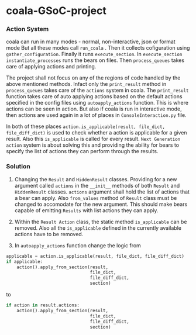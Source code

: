 # coala-GSoC-project

### Action System

coala can run in many modes - normal, non-interactive, json or format mode But all these modes call `run_coala` . Then it collects cofiguration using `gather_configuration`. Finally it runs `execute_section`.  In `execute_section`  `instantiate_processes` runs the bears on files. Then `process_queues` takes care of applying actions and printing. 

The project shall not focus on any of the regions of code handled by the above mentioned methods. 
Infact only the `print_result` method in `process_queues` takes care of the `actions` system in coala.  The `print_result` function takes care of auto applying actions based on the default actions specified in the config files using `autoapply_actions` function. This is where actions can be seen in action. But also if coala is run in interactive mode, then actions are used again in a lot of places in `ConsoleInteraction.py` file. 

In both of these places `action.is_applicable(result, file_dict, file_diff_dict)` is used to check whether a action is applicable for a given result. Also this `is_applicable` is called for every result. `Next Generation action` system is about solving this and providing the ability for bears to specify the list of actions they can perform through the results.


### Solution

1. Changing the `Result` and `HiddenResult` classes. Providing for a new argument called `actions` in the `__init__` methods of both `Result` and `HiddenResult` classes. `actions` argument shall hold the list of actions that a bear can apply. Also `from_values` method of `Result` class must be changed to accomodate for the new argument. This should make bears capable of emitting `Results` with list actions they can apply.

2. Within the `Result Action` class, the static method `is_applicable` can be removed. Also all the `is_applicable` defined in the currently available actions have to be removed. 

3. In `autoapply_actions` function change the logic from 
```python
applicable = action.is_applicable(result, file_dict, file_diff_dict)
if applicable:
    action().apply_from_section(result,
                                file_dict,
                                file_diff_dict,
                                section)
```

to 
```python 
if action in result.actions:
    action().apply_from_section(result,
                                file_dict,
                                file_diff_dict,
                                section)
```
